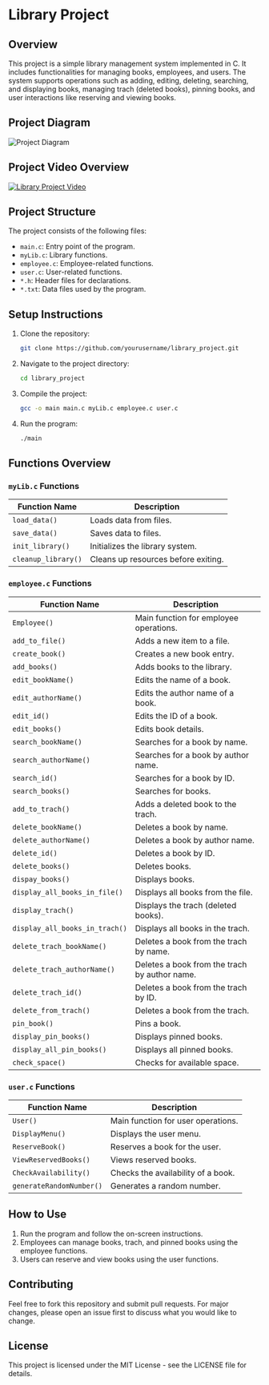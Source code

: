 # Library Project

## Overview
This project is a simple library management system implemented in C. It includes functionalities for managing books, employees, and users. The system supports operations such as adding, editing, deleting, searching, and displaying books, managing trach (deleted books), pinning books, and user interactions like reserving and viewing books.

## Project Diagram
![Project Diagram](https://github.com/user-attachments/assets/49d0542e-3156-4e12-980f-dd090a57b32c)

## Project Video Overview
[![Library Project Video](https://img.youtube.com/vi/SoBJeyUhufU/0.jpg)](https://youtu.be/SoBJeyUhufU)

## Project Structure
The project consists of the following files:
- `main.c`: Entry point of the program.
- `myLib.c`: Library functions.
- `employee.c`: Employee-related functions.
- `user.c`: User-related functions.
- `*.h`: Header files for declarations.
- `*.txt`: Data files used by the program.

## Setup Instructions
1. Clone the repository:
    ```bash
    git clone https://github.com/yourusername/library_project.git
    ```
2. Navigate to the project directory:
    ```bash
    cd library_project
    ```
3. Compile the project:
    ```bash
    gcc -o main main.c myLib.c employee.c user.c
    ```
4. Run the program:
    ```bash
    ./main
    ```

## Functions Overview

### `myLib.c` Functions
| Function Name          | Description                                      |
|------------------------|--------------------------------------------------|
| `load_data()`          | Loads data from files.                           |
| `save_data()`          | Saves data to files.                             |
| `init_library()`       | Initializes the library system.                  |
| `cleanup_library()`    | Cleans up resources before exiting.              |

### `employee.c` Functions
| Function Name               | Description                                                  |
|-----------------------------|--------------------------------------------------------------|
| `Employee()`                | Main function for employee operations.                       |
| `add_to_file()`             | Adds a new item to a file.                                   |
| `create_book()`             | Creates a new book entry.                                    |
| `add_books()`               | Adds books to the library.                                   |
| `edit_bookName()`           | Edits the name of a book.                                    |
| `edit_authorName()`         | Edits the author name of a book.                             |
| `edit_id()`                 | Edits the ID of a book.                                      |
| `edit_books()`              | Edits book details.                                          |
| `search_bookName()`         | Searches for a book by name.                                 |
| `search_authorName()`       | Searches for a book by author name.                          |
| `search_id()`               | Searches for a book by ID.                                   |
| `search_books()`            | Searches for books.                                          |
| `add_to_trach()`            | Adds a deleted book to the trach.                            |
| `delete_bookName()`         | Deletes a book by name.                                      |
| `delete_authorName()`       | Deletes a book by author name.                               |
| `delete_id()`               | Deletes a book by ID.                                        |
| `delete_books()`            | Deletes books.                                               |
| `dispay_books()`            | Displays books.                                              |
| `display_all_books_in_file()` | Displays all books from the file.                           |
| `display_trach()`           | Displays the trach (deleted books).                          |
| `display_all_books_in_trach()` | Displays all books in the trach.                          |
| `delete_trach_bookName()`   | Deletes a book from the trach by name.                       |
| `delete_trach_authorName()` | Deletes a book from the trach by author name.                |
| `delete_trach_id()`         | Deletes a book from the trach by ID.                         |
| `delete_from_trach()`       | Deletes a book from the trach.                               |
| `pin_book()`                | Pins a book.                                                 |
| `display_pin_books()`       | Displays pinned books.                                       |
| `display_all_pin_books()`   | Displays all pinned books.                                   |
| `check_space()`             | Checks for available space.                                  |

### `user.c` Functions
| Function Name           | Description                          |
|-------------------------|--------------------------------------|
| `User()`                | Main function for user operations.   |
| `DisplayMenu()`         | Displays the user menu.              |
| `ReserveBook()`         | Reserves a book for the user.        |
| `ViewReservedBooks()`   | Views reserved books.                |
| `CheckAvailability()`   | Checks the availability of a book.   |
| `generateRandomNumber()` | Generates a random number.          |

## How to Use
1. Run the program and follow the on-screen instructions.
2. Employees can manage books, trach, and pinned books using the employee functions.
3. Users can reserve and view books using the user functions.

## Contributing
Feel free to fork this repository and submit pull requests. For major changes, please open an issue first to discuss what you would like to change.

## License
This project is licensed under the MIT License - see the LICENSE file for details.
